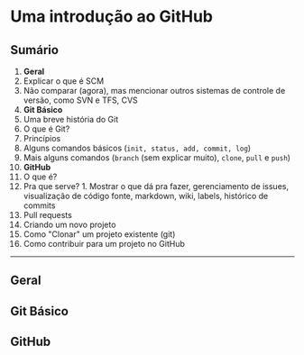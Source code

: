 # Uma introdução ao GitHub

## Sumário

1. **Geral**
  1. Explicar o que é SCM 
  1. Não comparar (agora), mas mencionar outros sistemas de controle de versão, como SVN e TFS, CVS
1. **Git Básico**
  1. Uma breve história do Git
  1. O que é Git?
  1. Princípios 
  1. Alguns comandos básicos (`init, status, add, commit, log`)
  1. Mais alguns comandos (`branch` (sem explicar muito), `clone`, `pull` e `push`)
1. **GitHub**
  1. O que é?
  1.  Pra que serve?
    1. Mostrar o que dá pra fazer, gerenciamento de issues, visualização de código fonte, markdown, wiki, labels, histórico de commits
  1. Pull requests
  1. Criando um novo projeto
  1. Como "Clonar"  um projeto existente (git)
  1. Como contribuir para um projeto no GitHub

---

## Geral



## Git Básico



## GitHub
